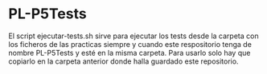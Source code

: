 # PL-P5Tests

El script ejecutar-tests.sh sirve para ejecutar los tests desde la carpeta con los ficheros 
de las practicas siempre y cuando este respositorio tenga de nombre PL-P5Tests y esté en la misma carpeta. 
Para usarlo solo hay que copiarlo en la carpeta anterior donde halla guardado este repositorio.
